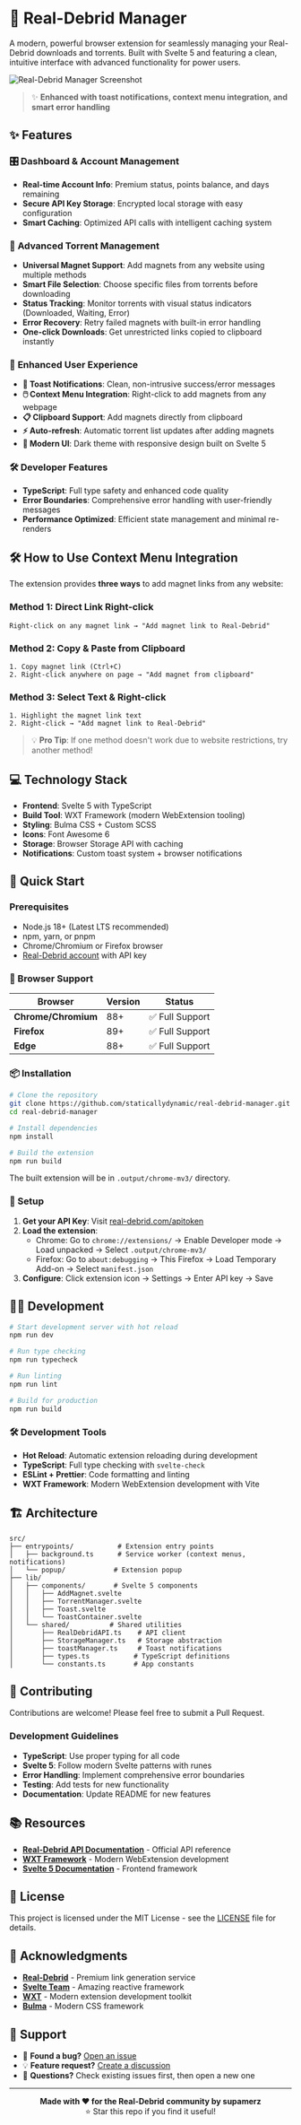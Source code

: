 # 🧲 Real-Debrid Manager

A modern, powerful browser extension for seamlessly managing your Real-Debrid downloads and torrents. Built with Svelte 5 and featuring a clean, intuitive interface with advanced functionality for power users.

![Real-Debrid Manager Screenshot](screenshot.png)

> ✨ **Enhanced with toast notifications, context menu integration, and smart error handling**

## ✨ Features

### 🎛️ **Dashboard & Account Management**
- **Real-time Account Info**: Premium status, points balance, and days remaining
- **Secure API Key Storage**: Encrypted local storage with easy configuration
- **Smart Caching**: Optimized API calls with intelligent caching system

### 🧲 **Advanced Torrent Management**
- **Universal Magnet Support**: Add magnets from any website using multiple methods
- **Smart File Selection**: Choose specific files from torrents before downloading
- **Status Tracking**: Monitor torrents with visual status indicators (Downloaded, Waiting, Error)
- **Error Recovery**: Retry failed magnets with built-in error handling
- **One-click Downloads**: Get unrestricted links copied to clipboard instantly

### 🚀 **Enhanced User Experience**
- **🍞 Toast Notifications**: Clean, non-intrusive success/error messages
- **🖱️ Context Menu Integration**: Right-click to add magnets from any webpage
- **📋 Clipboard Support**: Add magnets directly from clipboard
- **⚡ Auto-refresh**: Automatic torrent list updates after adding magnets
- **🎨 Modern UI**: Dark theme with responsive design built on Svelte 5

### 🛠️ **Developer Features**
- **TypeScript**: Full type safety and enhanced code quality
- **Error Boundaries**: Comprehensive error handling with user-friendly messages
- **Performance Optimized**: Efficient state management and minimal re-renders

## 🛠️ How to Use Context Menu Integration

The extension provides **three ways** to add magnet links from any website:

### Method 1: Direct Link Right-click
```
Right-click on any magnet link → "Add magnet link to Real-Debrid"
```

### Method 2: Copy & Paste from Clipboard  
```
1. Copy magnet link (Ctrl+C)
2. Right-click anywhere on page → "Add magnet from clipboard"
```

### Method 3: Select Text & Right-click
```
1. Highlight the magnet link text
2. Right-click → "Add magnet link to Real-Debrid"  
```

> 💡 **Pro Tip**: If one method doesn't work due to website restrictions, try another method!

## 💻 Technology Stack

- **Frontend**: Svelte 5 with TypeScript
- **Build Tool**: WXT Framework (modern WebExtension tooling)
- **Styling**: Bulma CSS + Custom SCSS
- **Icons**: Font Awesome 6
- **Storage**: Browser Storage API with caching
- **Notifications**: Custom toast system + browser notifications

## 🚀 Quick Start

### Prerequisites
- Node.js 18+ (Latest LTS recommended)
- npm, yarn, or pnpm
- Chrome/Chromium or Firefox browser
- [Real-Debrid account](https://real-debrid.com) with API key

### 🎯 Browser Support
| Browser | Version | Status |
|---------|---------|--------|
| **Chrome/Chromium** | 88+ | ✅ Full Support |
| **Firefox** | 89+ | ✅ Full Support |
| **Edge** | 88+ | ✅ Full Support |

### 📦 Installation

```bash
# Clone the repository
git clone https://github.com/staticallydynamic/real-debrid-manager.git
cd real-debrid-manager

# Install dependencies
npm install

# Build the extension
npm run build
```

The built extension will be in `.output/chrome-mv3/` directory.

### 🔧 Setup

1. **Get your API Key**: Visit [real-debrid.com/apitoken](https://real-debrid.com/apitoken)
2. **Load the extension**:
   - Chrome: Go to `chrome://extensions/` → Enable Developer mode → Load unpacked → Select `.output/chrome-mv3/`
   - Firefox: Go to `about:debugging` → This Firefox → Load Temporary Add-on → Select `manifest.json`
3. **Configure**: Click extension icon → Settings → Enter API key → Save

## 👨‍💻 Development

```bash
# Start development server with hot reload
npm run dev

# Run type checking
npm run typecheck

# Run linting
npm run lint

# Build for production
npm run build
```

### 🛠️ Development Tools
- **Hot Reload**: Automatic extension reloading during development
- **TypeScript**: Full type checking with `svelte-check`
- **ESLint + Prettier**: Code formatting and linting
- **WXT Framework**: Modern WebExtension development with Vite

## 🏗️ Architecture

```
src/
├── entrypoints/           # Extension entry points
│   ├── background.ts      # Service worker (context menus, notifications)
│   └── popup/            # Extension popup
├── lib/
│   ├── components/       # Svelte 5 components
│   │   ├── AddMagnet.svelte
│   │   ├── TorrentManager.svelte
│   │   ├── Toast.svelte
│   │   └── ToastContainer.svelte
│   └── shared/          # Shared utilities
│       ├── RealDebridAPI.ts    # API client
│       ├── StorageManager.ts   # Storage abstraction
│       ├── toastManager.ts     # Toast notifications
│       ├── types.ts           # TypeScript definitions
│       └── constants.ts       # App constants
```

## 🤝 Contributing

Contributions are welcome! Please feel free to submit a Pull Request.

### Development Guidelines
- **TypeScript**: Use proper typing for all code
- **Svelte 5**: Follow modern Svelte patterns with runes
- **Error Handling**: Implement comprehensive error boundaries
- **Testing**: Add tests for new functionality
- **Documentation**: Update README for new features

## 📚 Resources

- **[Real-Debrid API Documentation](https://api.real-debrid.com/)** - Official API reference
- **[WXT Framework](https://wxt.dev/)** - Modern WebExtension development
- **[Svelte 5 Documentation](https://svelte.dev/)** - Frontend framework

## 📄 License

This project is licensed under the MIT License - see the [LICENSE](LICENSE) file for details.

## 🙏 Acknowledgments

- **[Real-Debrid](https://real-debrid.com)** - Premium link generation service
- **[Svelte Team](https://svelte.dev)** - Amazing reactive framework  
- **[WXT](https://wxt.dev)** - Modern extension development toolkit
- **[Bulma](https://bulma.io)** - Modern CSS framework

## 💬 Support

- 🐛 **Found a bug?** [Open an issue](https://github.com/staticallydynamic/real-debrid-manager/issues)
- 💡 **Feature request?** [Create a discussion](https://github.com/staticallydynamic/real-debrid-manager/discussions)
- 📧 **Questions?** Check existing issues first, then open a new one

---

<div align="center">
  <strong>Made with ❤️ for the Real-Debrid community by supamerz</strong><br>
  ⭐ Star this repo if you find it useful!
</div>